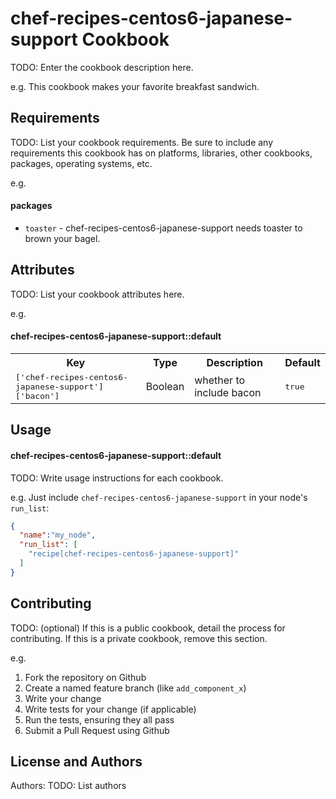 chef-recipes-centos6-japanese-support Cookbook
==============================================
TODO: Enter the cookbook description here.

e.g.
This cookbook makes your favorite breakfast sandwich.

Requirements
------------
TODO: List your cookbook requirements. Be sure to include any requirements this cookbook has on platforms, libraries, other cookbooks, packages, operating systems, etc.

e.g.
#### packages
- `toaster` - chef-recipes-centos6-japanese-support needs toaster to brown your bagel.

Attributes
----------
TODO: List your cookbook attributes here.

e.g.
#### chef-recipes-centos6-japanese-support::default
<table>
  <tr>
    <th>Key</th>
    <th>Type</th>
    <th>Description</th>
    <th>Default</th>
  </tr>
  <tr>
    <td><tt>['chef-recipes-centos6-japanese-support']['bacon']</tt></td>
    <td>Boolean</td>
    <td>whether to include bacon</td>
    <td><tt>true</tt></td>
  </tr>
</table>

Usage
-----
#### chef-recipes-centos6-japanese-support::default
TODO: Write usage instructions for each cookbook.

e.g.
Just include `chef-recipes-centos6-japanese-support` in your node's `run_list`:

```json
{
  "name":"my_node",
  "run_list": [
    "recipe[chef-recipes-centos6-japanese-support]"
  ]
}
```

Contributing
------------
TODO: (optional) If this is a public cookbook, detail the process for contributing. If this is a private cookbook, remove this section.

e.g.
1. Fork the repository on Github
2. Create a named feature branch (like `add_component_x`)
3. Write your change
4. Write tests for your change (if applicable)
5. Run the tests, ensuring they all pass
6. Submit a Pull Request using Github

License and Authors
-------------------
Authors: TODO: List authors
